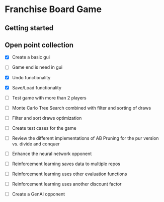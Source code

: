 # Franchise Board Game

## Getting started


## Open point collection
 - [x] Create a basic gui
 - [ ] Game end is need in gui
 - [x] Undo functionality
 - [x] Save/Load functionality
 - [ ] Test game with more than 2 players
 - [ ] Monte Carlo Tree Search combined with filter and sorting of draws
 - [ ] Filter and sort draws optimization
 - [ ] Create test cases for the game
 - [ ] Review the different implementations of AB Pruning for the pur version vs. divide and conquer
 - [ ] Enhance the neural network opponent
 - [ ] Reinforcement learning saves data to multiple repos
 - [ ] Reinforcement learning uses other evaluation functions
 - [ ] Reinforcement learning uses another discount factor
 - [ ] Create a GenAI opponent
 